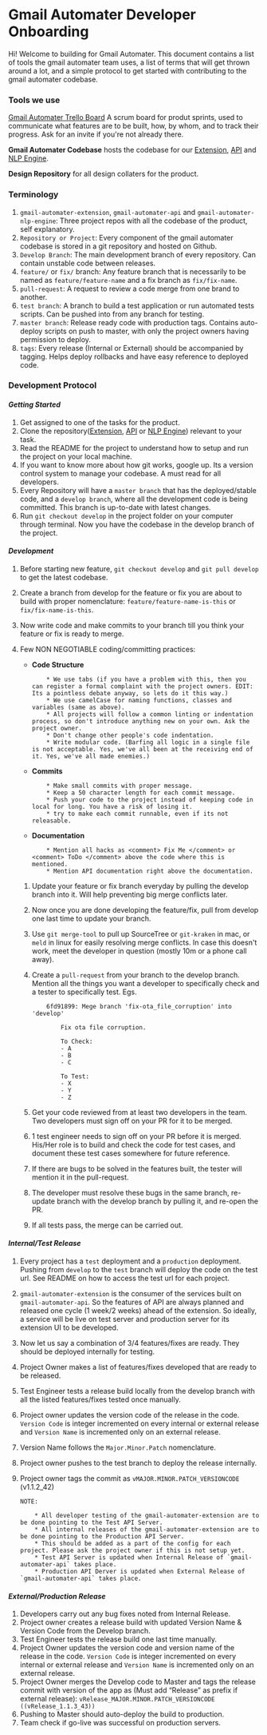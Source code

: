 # Gmail Automater Developer Onboarding


Hi! Welcome to building for Gmail Automater. This document contains a list of tools the gmail automater team uses, a list of terms that will get thrown around a lot, and a simple protocol to get started with contributing to the gmail automater codebase.


### Tools we use

[Gmail Automater Trello Board](https://trello.com/b/b2VTL37v/) A scrum board for produt sprints, used to communicate what features are to be built, how, by whom, and to track their progress. Ask for an invite if you're not already there.

**Gmail Automater Codebase** hosts the codebase for our [Extension](https://github.com/sarthak-patidar/gmail-automater-extension), [API](https://github.com/sarthak-patidar/gmail-automater-api) and [NLP Engine](https://github.com/sarthak-patidar/gmail-automater-nlp-engine).

**Design Repository** for all design collaters for the product. <to be added>

### Terminology

1. `gmail-automater-extension`, `gmail-automater-api` and `gmail-automater-nlp-engine`: Three project repos with all the codebase of the product, self explanatory.
2. `Repository or Project`: Every component of the gmail automater codebase is stored in a git repository and hosted on Github.
3. `Develop Branch`: The main development branch of every repository. Can contain unstable code between releases.
4. `feature/` or `fix/` branch: Any feature branch that is necessarily to be named as `feature/feature-name` and a fix branch as `fix/fix-name`.
5. `pull-request`: A request to review a code merge from one brand to another.
6. `test branch`: A branch to build a test application or run automated tests scripts. Can be pushed into from any branch for testing.
7. `master branch`: Release ready code with production tags. Contains auto-deploy scripts on push to master, with only the project owners having permission to deploy.
8. `tags`: Every release (Internal or External) should be accompanied by tagging. Helps deploy rollbacks and have easy reference to deployed code.

### Development Protocol

#### *Getting Started*

1. Get assigned to one of the tasks for the product.
2. Clone the repository([Extension](https://github.com/sarthak-patidar/gmail-automater-extension), [API](https://github.com/sarthak-patidar/gmail-automater-api) or [NLP Engine](https://github.com/sarthak-patidar/gmail-automater-nlp-engine)) relevant to your task.
3. Read the README for the project to understand how to setup and run the project on your local machine.
4. If you want to know more about how git works, google up. Its a version control system to manage your codebase. A must read for all developers.
5. Every Repository will have a `master branch` that has the deployed/stable code, and a `develop branch`, where all the development code is being committed. This branch is up-to-date with latest changes.
6. Run `git checkout develop` in the project folder on your computer through terminal. Now you have the codebase in the develop branch of the project.


#### *Development*

1. Before starting new feature, `git checkout develop` and `git pull develop` to get the latest codebase.
2. Create a branch from develop for the feature or fix you are about to build with proper nomenclature: `feature/feature-name-is-this` or `fix/fix-name-is-this`.
3. Now write code and make commits to your branch till you think your feature or fix is ready to merge.
4. Few NON NEGOTIABLE coding/committing practices:
    
    * **Code Structure**
        ```
            * We use tabs (if you have a problem with this, then you can register a formal complaint with the project owners. EDIT: Its a pointless debate anyway, so lets do it this way.)
            * We use camelCase for naming functions, classes and variables (same as above).
            * All projects will follow a common linting or indentation process, so don't introduce anything new on your own. Ask the project owner.
            * Don't change other people's code indentation.
            * Write modular code. (Barfing all logic in a single file is not acceptable. Yes, we've all been at the receiving end of it. Yes, we've all made enemies.)
        ```

    * **Commits**
        ```
            * Make small commits with proper message.
            * Keep a 50 character length for each commit message.
            * Push your code to the project instead of keeping code in local for long. You have a risk of losing it.
            * try to make each commit runnable, even if its not releasable.
        ```
        
    * **Documentation**
        ```
            * Mention all hacks as <comment> Fix Me </comment> or <comment> ToDo </comment> above the code where this is mentioned.
            * Mention API documentation right above the documentation.
        ```
        
    1. Update your feature or fix branch everyday by pulling the develop branch into it. Will help preventing big merge conflicts later.
    2. Now once you are done developing the feature/fix, pull from develop one last time to update your branch.
    3. Use `git merge-tool` to pull up SourceTree or `git-kraken` in mac, or `meld` in linux for easily resolving merge conflicts. In case this doesn't work, meet the developer in question (mostly 10m or a phone call away).
    4. Create a `pull-request` from your branch to the develop branch. Mention all the things you want a developer to specifically check and a tester to specifically test. Egs.
    
        ```
            6fd91899: Mege branch 'fix-ota_file_corruption' into 'develop'
            
                Fix ota file corruption.
                
                To Check:
                - A
                - B
                - C
                
                To Test:
                - X
                - Y
                - Z
        ```
        
    1. Get your code reviewed from at least two developers in the team. Two developers must sign off on your PR for it to be merged.
    2. 1 test engineer needs to sign off on your PR before it is merged. His/Her role is to build and check the code for test cases, and document these test cases somewhere for future reference.
    3. If there are bugs to be solved in the features built, the tester will mention it in the pull-request.
    4. The developer must resolve these bugs in the same branch, re-update branch with the develop branch by pulling it, and re-open the PR.
    5. If all tests pass, the merge can be carried out.
    

#### *Internal/Test Release*

1. Every project has a `test` deployment and a `production` deployment. Pushing from `develop` to the `test` branch will deploy the code on the test url. See README on how to access the test url for each project.
2. `gmail-automater-extension` is the consumer of the services built on `gmail-automater-api`. So the features of API are always planned and released one cycle (1 week/2 weeks) ahead of the extension. So ideally, a service will be live on test server and production server for its extension UI to be developed.
3. Now let us say a combination of 3/4 features/fixes are ready. They should be deployed internally for testing.
4. Project Owner makes a list of features/fixes developed that are ready to be released.
5. Test Engineer tests a release build locally from the develop branch with all the listed features/fixes tested once manually.
6. Project owner updates the version code of the release in the code. `Version Code` is integer incremented on every internal or external release and `Version Name` is incremented only on an external release.
7. Version Name follows the `Major.Minor.Patch` nomenclature.
8. Project owner pushes to the test branch to deploy the release internally.
9. Project owner tags the commit as `vMAJOR.MINOR.PATCH_VERSIONCODE` (v1.1.2_42)

    ```
    NOTE: 
        
        * All developer testing of the gmail-automater-extension are to be done pointing to the Test API Server.
        * All internal releases of the gmail-automater-extension are to be done pointing to the Production API Server.
        * This should be added as a part of the config for each project. Please ask the project owner if this is not setup yet.
        * Test API Server is updated when Internal Release of `gmail-automater-api` takes place.
        * Production API Derver is updated when External Release of `gmail-automater-api` takes place.
    ```

#### *External/Production Release*

1. Developers carry out any bug fixes noted from Internal Release.
2. Project owner creates a release build with updated Version Name & Version Code from the Develop branch.
3. Test Engineer tests the release build one last time manually.
4. Project Owner updates the version code and version name of the release in the code. `Version Code` is integer incremented on every internal or external release and `Version Name` is incremented only on an external release.
5. Project Owner merges the Develop code to Master and tags the release commit with version of the app as (Must add “Release” as prefix if external release):
    `vRelease_MAJOR.MINOR.PATCH_VERSIONCODE ((vRelease_1.1.3_43))`
6. Pushing to Master should auto-deploy the build to production.
7. Team check if go-live was successful on production servers.

